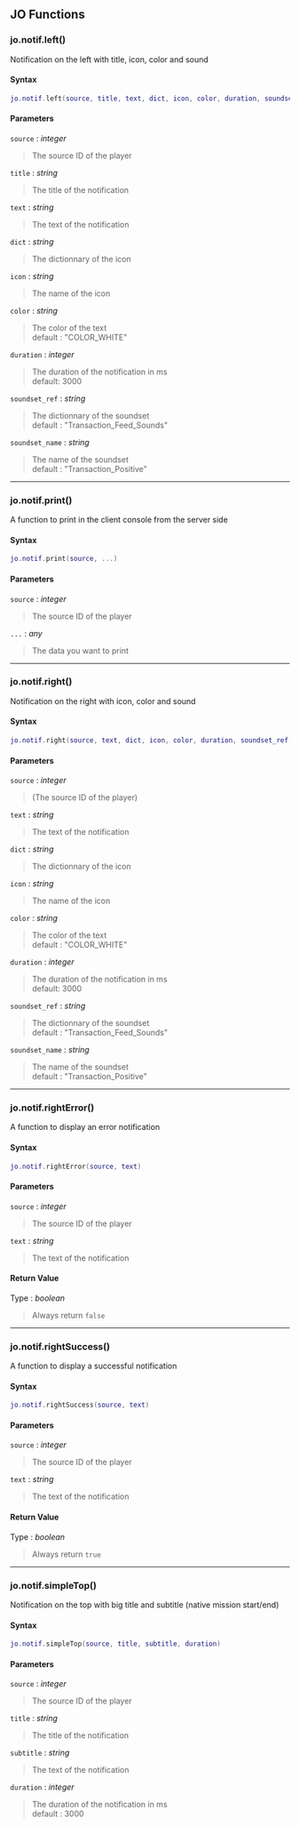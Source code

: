 
## JO Functions

### jo.notif.left()

<!-- @include: ./slots/headers.md#server|jo.notif.left -->

Notification on the left with title, icon, color and sound <br>

<!-- @include: ./slots/descriptions.md#server|jo.notif.left -->

#### Syntax

```lua
jo.notif.left(source, title, text, dict, icon, color, duration, soundset_ref, soundset_name)

```

#### Parameters

`source` : _integer_
> The source ID of the player
>

`title` : _string_
> The title of the notification
>

`text` : _string_
> The text of the notification
>

`dict` : _string_
> The dictionnary of the icon
>

`icon` : _string_
> The name of the icon
>

`color` : _string_ <BadgeOptional />
> The color of the text <br> default : "COLOR_WHITE"
>

`duration` : _integer_ <BadgeOptional />
> The duration of the notification in ms <br> default: 3000
>

`soundset_ref` : _string_ <BadgeOptional />
> The dictionnary of the soundset <br> default : "Transaction_Feed_Sounds"
>

`soundset_name` : _string_ <BadgeOptional />
> The name of the soundset <br> default : "Transaction_Positive"
>

<!-- @include: ./slots/examples.md#server|jo.notif.left -->

<!-- @include: ./slots/footers.md#server|jo.notif.left -->

---

### jo.notif.print()

<!-- @include: ./slots/headers.md#server|jo.notif.print -->

A function to print in the client console from the server side <br>

<!-- @include: ./slots/descriptions.md#server|jo.notif.print -->

#### Syntax

```lua
jo.notif.print(source, ...)

```

#### Parameters

`source` : _integer_
> The source ID of the player
>

`...` : _any_
> The data you want to print
>

<!-- @include: ./slots/examples.md#server|jo.notif.print -->

<!-- @include: ./slots/footers.md#server|jo.notif.print -->

---

### jo.notif.right()

<!-- @include: ./slots/headers.md#server|jo.notif.right -->

Notification on the right with icon, color and sound <br>

<!-- @include: ./slots/descriptions.md#server|jo.notif.right -->

#### Syntax

```lua
jo.notif.right(source, text, dict, icon, color, duration, soundset_ref, soundset_name)

```

#### Parameters

`source` : _integer_
> (The source ID of the player)
>

`text` : _string_
> The text of the notification
>

`dict` : _string_
> The dictionnary of the icon
>

`icon` : _string_
> The name of the icon
>

`color` : _string_ <BadgeOptional />
> The color of the text <br> default : "COLOR_WHITE"
>

`duration` : _integer_ <BadgeOptional />
> The duration of the notification in ms <br> default: 3000
>

`soundset_ref` : _string_ <BadgeOptional />
> The dictionnary of the soundset <br> default : "Transaction_Feed_Sounds"
>

`soundset_name` : _string_ <BadgeOptional />
> The name of the soundset <br> default : "Transaction_Positive"
>

<!-- @include: ./slots/examples.md#server|jo.notif.right -->

<!-- @include: ./slots/footers.md#server|jo.notif.right -->

---

### jo.notif.rightError()

<!-- @include: ./slots/headers.md#server|jo.notif.rightError -->

A function to display an error notification <br>

<!-- @include: ./slots/descriptions.md#server|jo.notif.rightError -->

#### Syntax

```lua
jo.notif.rightError(source, text)

```

#### Parameters

`source` : _integer_
> The source ID of the player
>

`text` : _string_
> The text of the notification
>

#### Return Value

Type : _boolean_

> Always return `false`

<!-- @include: ./slots/examples.md#server|jo.notif.rightError -->

<!-- @include: ./slots/footers.md#server|jo.notif.rightError -->

---

### jo.notif.rightSuccess()

<!-- @include: ./slots/headers.md#server|jo.notif.rightSuccess -->

A function to display a successful notification <br>

<!-- @include: ./slots/descriptions.md#server|jo.notif.rightSuccess -->

#### Syntax

```lua
jo.notif.rightSuccess(source, text)

```

#### Parameters

`source` : _integer_
> The source ID of the player
>

`text` : _string_
> The text of the notification
>

#### Return Value

Type : _boolean_

> Always return `true`

<!-- @include: ./slots/examples.md#server|jo.notif.rightSuccess -->

<!-- @include: ./slots/footers.md#server|jo.notif.rightSuccess -->

---

### jo.notif.simpleTop()

<!-- @include: ./slots/headers.md#server|jo.notif.simpleTop -->

Notification on the top with big title and subtitle (native mission start/end) <br>

<!-- @include: ./slots/descriptions.md#server|jo.notif.simpleTop -->

#### Syntax

```lua
jo.notif.simpleTop(source, title, subtitle, duration)

```

#### Parameters

`source` : _integer_
> The source ID of the player
>

`title` : _string_
> The title of the notification
>

`subtitle` : _string_
> The text of the notification
>

`duration` : _integer_ <BadgeOptional />
> The duration of the notification in ms <br> default : 3000
>

<!-- @include: ./slots/examples.md#server|jo.notif.simpleTop -->

<!-- @include: ./slots/footers.md#server|jo.notif.simpleTop -->

